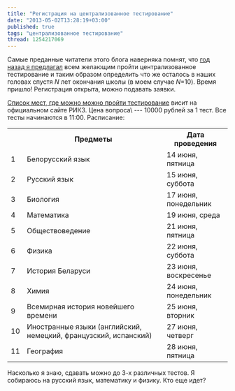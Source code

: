 ```yaml
---
title: "Регистрация на централизованное тестирование"
date: "2013-05-02T13:28:19+03:00"
published: true
tags: "централизованное тестирование"
thread: 1254217069
---
```


Самые преданные читатели этого блога наверняка помнят, что
[год назад я предлагал](/post/centralizedtesting/) всем желающим пройти централизованное тестирование и таким образом
определить что же осталось в наших головах спустя *N* лет окончания школы (в моем случае *N*=10). Время пришло!
Регистрация открыта, можно подавать заявки.

[Список мест, где можно можно пройти тестирование](http://rikc.by/ru/testing/popup/regpostsMinsk.aspx) висит на
официальном сайте РИКЗ. Цена вопроса\ --- 10000 рублей за 1 тест. Все тесты начинаются в 11:00. Расписание:

<table class="table table-striped">
<tr>
<th>&nbsp;</th>
<th>Предметы</th>
<th>Дата проведения</th>
</tr>
<tr>
<td>1</td>
<td>Белорусский язык</td>
<td>14 июня, пятница</td>
</tr>
<tr>
<td>2</td>
<td>Русский язык</td>
<td>15 июня, суббота</td>
</tr>
<tr>
<td>3</td>
<td>Биология</td>
<td>17 июня, понедельник</td>
</tr>
<tr>
<td>4</td>
<td>Математика</td>
<td>19 июня, среда</td>
</tr>
<tr>
<td>5</td>
<td>Обществоведение</td>
<td>21 июня, пятница</td>
</tr>
<tr>
<td>6</td>
<td>Физика</td>
<td>22 июня, суббота</td>
</tr>
<tr>
<td>7</td>
<td>История Беларуси</td>
<td>23 июня, воскресенье</td>
</tr>
<tr>
<td>8</td>
<td>Химия</td>
<td>24 июня, понедельник</td>
</tr>
<tr>
<td>9</td>
<td>Всемирная история новейшего времени</td>
<td>25 июня, вторник</td>
</tr>
<tr>
<td>10</td>
<td>Иностранные языки (английский, немецкий, французский, испанский)</td>
<td>27 июня, четверг</td>
</tr>
<tr>
<td>11</td>
<td>География</td>
<td>28 июня, пятница</td>
</tr>
</table>

Насколько я знаю, сдавать можно до 3-х различных тестов. Я собираюсь на русский язык, математику и физику.
Кто еще идет?
